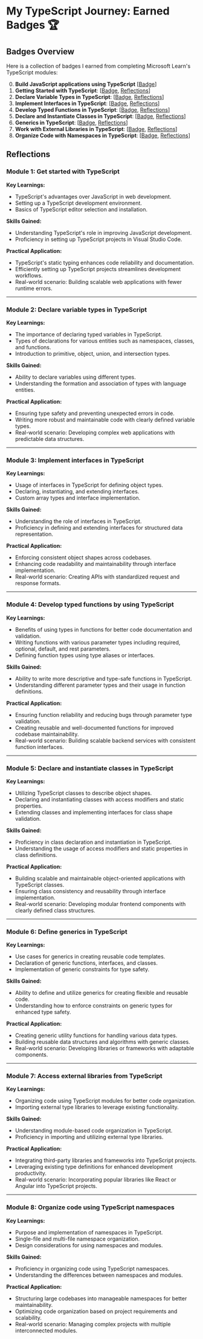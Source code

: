 # My TypeScript Journey: Earned Badges 🏆

## Badges Overview

Here is a collection of badges I earned from completing Microsoft Learn's TypeScript modules:

0. **Build JavaScript applications using TypeScript**
  [[Badge](https://learn.microsoft.com/en-us/users/vetalapo/achievements/blkz6bfd)]
1. **Getting Started with TypeScript**:
  [[Badge](https://learn.microsoft.com/en-us/users/vetalapo/achievements/uf9qbcd3),
  [Reflections](1.%20TypeScript-GettingStartedWithTypeScript-Reflections)]
2. **Declare Variable Types in TypeScript**:
  [[Badge](https://learn.microsoft.com/en-us/users/vetalapo/achievements/7ealy2ez),
  [Reflections](2.%20TypeScript-DeclareVariableTypesInTypeScript-Reflections)]
3. **Implement Interfaces in TypeScript**:
  [[Badge](https://learn.microsoft.com/en-us/users/vetalapo/achievements/dgbzq9fj),
  [Reflections](3.%20TypeScript-ImplementInterfacesInTypeScript-Reflections)]
4. **Develop Typed Functions in TypeScript**:
  [[Badge](https://learn.microsoft.com/en-us/users/vetalapo/achievements/zp7h7pv2),
  [Reflections](4.%20TypeScript-DevelopTypedFunctionsInTypeScript-Reflections)]
5. **Declare and Instantiate Classes in TypeScript**:
  [[Badge](https://learn.microsoft.com/en-us/users/vetalapo/achievements/3xut8ndh),
  [Reflections](5.%20TypeScript-DeclareAndInstantiateClassesInTypeScript-Reflections)]
6. **Generics in TypeScript**:
  [[Badge](https://learn.microsoft.com/en-us/users/vetalapo/achievements/hy3sy948),
  [Reflections](6.%20TypeScript-GenericsInTypeScript-Reflections)]
7. **Work with External Libraries in TypeScript**:
  [[Badge](https://learn.microsoft.com/en-us/users/vetalapo/achievements/ejqysdrp),
  [Reflections](7.%20TypeScript-WorkWithExternalLibrariesInTypeScript-Reflections)]
8. **Organize Code with Namespaces in TypeScript**:
  [[Badge](https://learn.microsoft.com/en-us/users/vetalapo/achievements/hy3sahk8),
  [Reflections](8.%20TypeScript-OrganizeCodeWithNamespacesInTypeScript-Reflections)]

## Reflections

### Module 1: Get started with TypeScript

**Key Learnings:**
- TypeScript's advantages over JavaScript in web development.
- Setting up a TypeScript development environment.
- Basics of TypeScript editor selection and installation.

**Skills Gained:**
- Understanding TypeScript's role in improving JavaScript development.
- Proficiency in setting up TypeScript projects in Visual Studio Code.

**Practical Application:**
- TypeScript's static typing enhances code reliability and documentation.
- Efficiently setting up TypeScript projects streamlines development workflows.
- Real-world scenario: Building scalable web applications with fewer runtime errors.

---

### Module 2: Declare variable types in TypeScript

**Key Learnings:**
- The importance of declaring typed variables in TypeScript.
- Types of declarations for various entities such as namespaces, classes, and functions.
- Introduction to primitive, object, union, and intersection types.

**Skills Gained:**
- Ability to declare variables using different types.
- Understanding the formation and association of types with language entities.

**Practical Application:**
- Ensuring type safety and preventing unexpected errors in code.
- Writing more robust and maintainable code with clearly defined variable types.
- Real-world scenario: Developing complex web applications with predictable data structures.

---

### Module 3: Implement interfaces in TypeScript

**Key Learnings:**
- Usage of interfaces in TypeScript for defining object types.
- Declaring, instantiating, and extending interfaces.
- Custom array types and interface implementation.

**Skills Gained:**
- Understanding the role of interfaces in TypeScript.
- Proficiency in defining and extending interfaces for structured data representation.

**Practical Application:**
- Enforcing consistent object shapes across codebases.
- Enhancing code readability and maintainability through interface implementation.
- Real-world scenario: Creating APIs with standardized request and response formats.

---

### Module 4: Develop typed functions by using TypeScript

**Key Learnings:**
- Benefits of using types in functions for better code documentation and validation.
- Writing functions with various parameter types including required, optional, default, and rest parameters.
- Defining function types using type aliases or interfaces.

**Skills Gained:**
- Ability to write more descriptive and type-safe functions in TypeScript.
- Understanding different parameter types and their usage in function definitions.

**Practical Application:**
- Ensuring function reliability and reducing bugs through parameter type validation.
- Creating reusable and well-documented functions for improved codebase maintainability.
- Real-world scenario: Building scalable backend services with consistent function interfaces.

---

### Module 5: Declare and instantiate classes in TypeScript

**Key Learnings:**
- Utilizing TypeScript classes to describe object shapes.
- Declaring and instantiating classes with access modifiers and static properties.
- Extending classes and implementing interfaces for class shape validation.

**Skills Gained:**
- Proficiency in class declaration and instantiation in TypeScript.
- Understanding the usage of access modifiers and static properties in class definitions.

**Practical Application:**
- Building scalable and maintainable object-oriented applications with TypeScript classes.
- Ensuring class consistency and reusability through interface implementation.
- Real-world scenario: Developing modular frontend components with clearly defined class structures.

---

### Module 6: Define generics in TypeScript

**Key Learnings:**
- Use cases for generics in creating reusable code templates.
- Declaration of generic functions, interfaces, and classes.
- Implementation of generic constraints for type safety.

**Skills Gained:**
- Ability to define and utilize generics for creating flexible and reusable code.
- Understanding how to enforce constraints on generic types for enhanced type safety.

**Practical Application:**
- Creating generic utility functions for handling various data types.
- Building reusable data structures and algorithms with generic classes.
- Real-world scenario: Developing libraries or frameworks with adaptable components.

---

### Module 7: Access external libraries from TypeScript

**Key Learnings:**
- Organizing code using TypeScript modules for better code organization.
- Importing external type libraries to leverage existing functionality.

**Skills Gained:**
- Understanding module-based code organization in TypeScript.
- Proficiency in importing and utilizing external type libraries.

**Practical Application:**
- Integrating third-party libraries and frameworks into TypeScript projects.
- Leveraging existing type definitions for enhanced development productivity.
- Real-world scenario: Incorporating popular libraries like React or Angular into TypeScript projects.

---

### Module 8: Organize code using TypeScript namespaces

**Key Learnings:**
- Purpose and implementation of namespaces in TypeScript.
- Single-file and multi-file namespace organization.
- Design considerations for using namespaces and modules.

**Skills Gained:**
- Proficiency in organizing code using TypeScript namespaces.
- Understanding the differences between namespaces and modules.

**Practical Application:**
- Structuring large codebases into manageable namespaces for better maintainability.
- Optimizing code organization based on project requirements and scalability.
- Real-world scenario: Managing complex projects with multiple interconnected modules.
